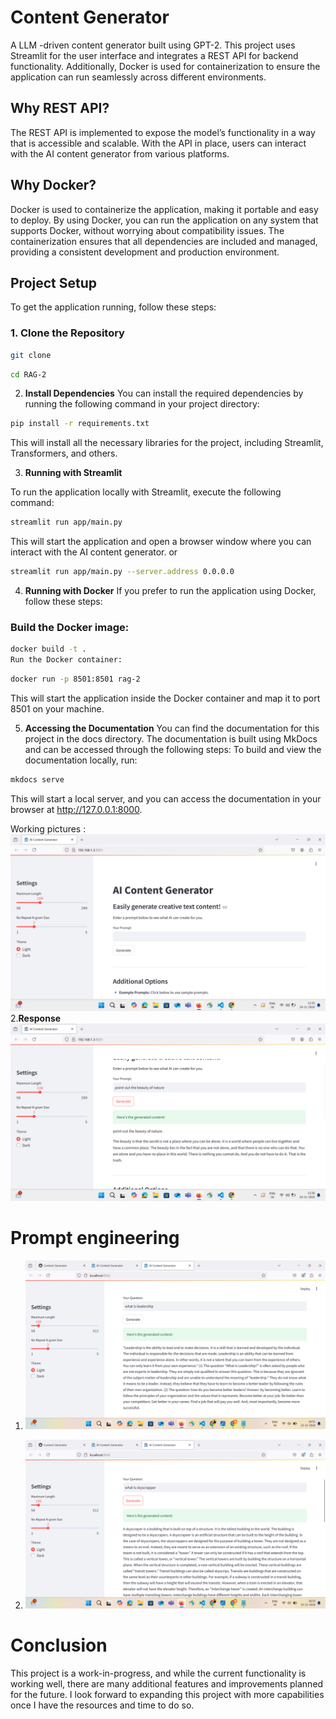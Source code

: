 # Content Generator

A LLM -driven content generator built using GPT-2. This project uses Streamlit for the user interface and integrates a REST API for backend functionality. Additionally, Docker is used for containerization to ensure the application can run seamlessly across different environments.

## Why REST API?

The REST API is implemented to expose the model’s functionality in a way that is accessible and scalable. With the API in place, users can interact with the AI content generator from various platforms.

## Why Docker?

Docker is used to containerize the application, making it portable and easy to deploy. By using Docker, you can run the application on any system that supports Docker, without worrying about compatibility issues. The containerization ensures that all dependencies are included and managed, providing a consistent development and production environment.

## Project Setup

To get the application running, follow these steps:

### 1. Clone the Repository

```bash
git clone 
```
```sh
cd RAG-2
```
2. **Install Dependencies**
You can install the required dependencies by running the following command in your project directory:
```sh
pip install -r requirements.txt
```
This will install all the necessary libraries for the project, including Streamlit, Transformers, and others.

3. **Running with Streamlit**

To run the application locally with Streamlit, execute the following command:
```sh
streamlit run app/main.py
```
This will start the application and open a browser window where you can interact with the AI content generator.
or 
```sh
streamlit run app/main.py --server.address 0.0.0.0
```
4. **Running with Docker**
If you prefer to run the application using Docker, follow these steps:

### Build the Docker image:
```sh
docker build -t .
Run the Docker container:
```
```bash
docker run -p 8501:8501 rag-2
```
This will start the application inside the Docker container and map it to port 8501 on your machine.

5. **Accessing the Documentation**
You can find the documentation for this project in the docs directory. The documentation is built using MkDocs and can be accessed through the following steps:
To build and view the documentation locally, run:

```bash
mkdocs serve
```
This will start a local server, and you can access the documentation in your browser at http://127.0.0.1:8000.



Working pictures :
![UI of chatbot](<image/Screenshot (32).png>)
2.**Response**
![UI of chatbot](<image/Screenshot (33).png>)

# Prompt engineering

1.  ![First prompting](<image/prompt_result.png>)

2. ![Secondprompting](<image/prompt_2.png>)


# Conclusion
This project is a work-in-progress, and while the current functionality is working well, there are many additional features and improvements planned for the future. I look forward to expanding this project with more capabilities once I have the resources and time to do so.